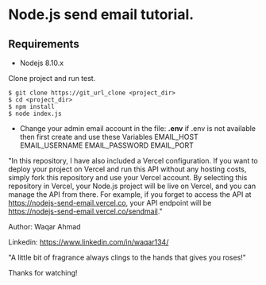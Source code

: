 # Node.js send email tutorial.

## Requirements

* Nodejs 8.10.x

Clone project and run test.

```
$ git clone https://git_url_clone <project_dir>
$ cd <project_dir>
$ npm install
$ node index.js
```

* Change your admin email account in the file: **.env** if .env is not available then first create and use these Variables
EMAIL_HOST
EMAIL_USERNAME
EMAIL_PASSWORD
EMAIL_PORT

"In this repository, I have also included a Vercel configuration. If you want to deploy your project on Vercel and run this API without any hosting costs, simply fork this repository and use your Vercel account. By selecting this repository in Vercel, your Node.js project will be live on Vercel, and you can manage the API from there. For example, if you forget to access the API at https://nodejs-send-email.vercel.co, your API endpoint will be https://nodejs-send-email.vercel.co/sendmail."

Author: Waqar Ahmad

Linkedin: https://www.linkedin.com/in/waqar134/

"A little bit of fragrance always clings to the hands that gives you roses!"

Thanks for watching!
